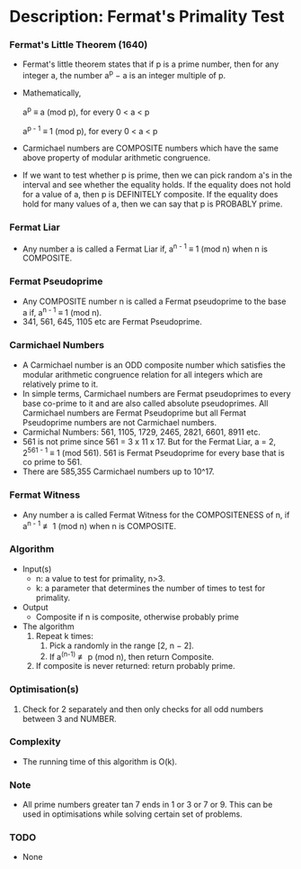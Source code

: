 # Description: Fermat's Primality Test

### Fermat's Little Theorem (1640)
- Fermat's little theorem states that if p is a prime number, then for any integer a, the number a<sup>p</sup> − a is an
  integer multiple of p.
- Mathematically,

    a<sup>p</sup> ≡ a (mod p), for every 0 < a < p

    a<sup>p - 1</sup> ≡ 1 (mod p), for every 0 < a < p

- Carmichael numbers are COMPOSITE numbers which have the same above property of modular arithmetic congruence.
- If we want to test whether p is prime, then we can pick random a's in the interval and see whether the equality holds.
  If the equality does not hold for a value of a, then p is DEFINITELY composite. If the equality does hold for many
  values of a, then we can say that p is PROBABLY prime.

### Fermat Liar
- Any number a is called a Fermat Liar if, a<sup>n - 1</sup> ≡ 1 (mod n) when n is COMPOSITE.

### Fermat Pseudoprime
- Any COMPOSITE number n is called a Fermat pseudoprime to the base a if, a<sup>n - 1</sup> ≡ 1 (mod n).
- 341, 561, 645, 1105 etc are Fermat Pseudoprime.

### Carmichael Numbers
- A Carmichael number is an ODD composite number which satisfies the modular arithmetic congruence relation for all
  integers which are relatively prime to it.
- In simple terms, Carmichael numbers are Fermat pseudoprimes to every base co-prime to it and are also called absolute
  pseudoprimes. All Carmichael numbers are Fermat Pseudoprime but all Fermat Pseudoprime numbers are not Carmichael
  numbers.
- Carmichal Numbers: 561, 1105, 1729, 2465, 2821, 6601, 8911 etc.
- 561 is not prime since 561 = 3 x 11 x 17. But for the Fermat Liar, a = 2, 2<sup>561 - 1</sup> ≡ 1 (mod 561). 561 is
  Fermat Pseudoprime for every base that is co prime to 561.
- There are 585,355 Carmichael numbers up to 10^17.

### Fermat Witness
- Any number a is called Fermat Witness for the COMPOSITENESS  of n, if a<sup>n - 1</sup> ≢ 1 (mod n) when n is
  COMPOSITE.

### Algorithm
* Input(s)
    - n: a value to test for primality, n>3.
    - k: a parameter that determines the number of times to test for primality.
* Output
    - Composite if n is composite, otherwise probably prime
* The algorithm
    1. Repeat k times:
        1. Pick a randomly in the range [2, n − 2].
        2. If a<sup>(n-1)</sup> ≢    p (mod n), then return Composite.
    2. If composite is never returned: return probably prime.

### Optimisation(s)
1. Check for 2 separately and then only checks for all odd numbers between 3 and NUMBER.

### Complexity
- The running time of this algorithm is O(k).

### Note
- All prime numbers greater tan 7 ends in 1 or 3 or 7 or 9. This can be used in optimisations while solving certain
  set of problems.

### TODO
- None
